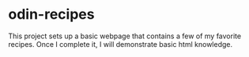 # odin-recipes
This project sets up a basic webpage that contains a few of my favorite recipes.
Once I complete it, I will demonstrate basic html knowledge.